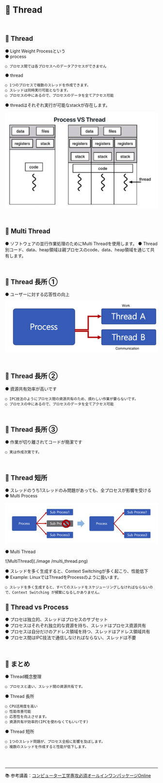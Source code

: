 # 🔑 Thread

<br>

## 📌 Thread

● Light Weight Processという <br>
● process
```
○ プロセス間では各プロセスへのデータアクセスができません
```
● thread
```
○ 1つのプロセスで複数のスレッドを作成できます。
○ スレッドは同時実行可能となります。
○ プロセスの中にあるので、プロセスのデータを全てアクセス可能
```
● threadはそれぞれ実行が可能なstackが存在します。

![ProcessVsThread](./image/process_vs_thread.png)

<br>

## 📌 Multi Thread

● ソフトウェアの並行作業処理のためにMulti Threadを使用します。
● Thread別コード、data、heap領域は親プロセスのcode、data、heap領域を通じて共有します。

<br>

## 📌 Thread 長所 ①

● ユーザーに対する応答性の向上<br>

![ThreadStrength](./image/thread_strength.png)

<br>

## 📌 Thread 長所 ②

● 資源共有効率が高いです
```
○ IPC技法のようにプロセス間の資源共有のため、煩わしい作業が要らないです。
○ プロセスの中にあるので、プロセスのデータを全てアクセス可能
```

<br>

## 📌 Thread 長所 ③

● 作業が切り離されてコードが簡潔です
```
○ 実は作成次第です。
```

<br>

## 📌 Thread 短所

● スレッドのうち1スレッドのみ問題があっても、全プロセスが影響を受ける<br>
● Multi Process <br>

![MultiProcess](./image/multi_process.png)

● Multi Thread <br>

![MultiThread](./image /multi_thread.png)

● スレッドを多く生成すると、Context Switchingが多く起こり、性能低下<br>
● Example: LinuxではThreadをProcessのように扱います。
```
○ スレッドを多く生成すると、すべてのスレッドをスケジューリングしなければならないので、Context Switching が頻繁になるしかありません。
```

## 📌 Thread vs Process

● プロセは独立的、スレッドはプロセスのサブセット<br>
● プロセスはそれぞれ独立的な資源を持ち、スレッドはプロセス資源共有<br>
● プロセスは自分だけのアドレス領域を持つ、スレッドはアドレス領域共有<br>
● プロセス間はIPC技法で通信しなければならない、スレッドは不要<br>

<br>

## 📌 まとめ
 
● Thread概念整理
```
○ プロセスと違い、スレッド間の資源共有です。
```
● Thread 長所
```
○ CPU活用度を高い
○ 性能改善可能
○ 応答性を向上させます。
○ 資源共有が効率的(IPCを使わなくてもいいです)
```
● Thread 短所
```
○ 1つのスレッド問題が、プロセス全般に影響を及ぼします。
○ 複数のスレッドを作成すると性能が低下します。
```

<br>
<br>

---

📚 参考講義：[コンピューター工学専攻必須オールインワンパッケージOnline](https://fastcampus.co.kr/dev_online_cs)